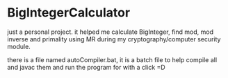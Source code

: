 # BigIntegerCalculator

just a personal project. it helped me calculate BigInteger, find mod, mod inverse and primality using MR during my cryptography/computer security module.

there is a file named autoCompiler.bat, it is a batch file to help compile all and javac them and run the program for with a click =D
